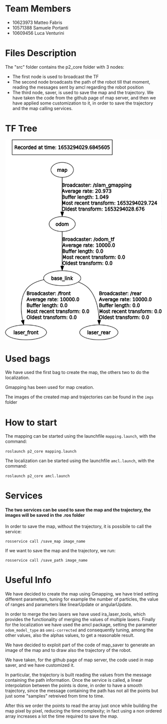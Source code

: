 # Team Members
- 10623973 Matteo Fabris
- 10571388 Samuele Portanti
- 10609456 Luca Venturini

# Files Description
The "src" folder contains the p2_core folder with 3 nodes:
- The first node is used to broadcast the TF
- The second node broadcasts the path of the robot till that moment, reading the messages sent by amcl regarding the robot position
- The third node, saver, is used to save the map and the trajectory. We have taken the code from the github page of map server, and then we have applied some customization to it, in order to save the trajectory and the map calling services.


# TF Tree
![tf tree composed of: map -> odom -> base_link -> laser_front and laser_rear](imgs/tf_tree.png "tf tree")

# Used bags

We have used the first bag to create the map, the others two to do the localization.

Gmapping has been used for map creation.

The images of the created map and trajectories can be found in the  ```imgs``` folder

# How to start

The mapping can be started using the launchfile ```mapping.launch```, with the command:

```roslaunch p2_core mapping.launch ```

The localization can be started using the launchfile ```amcl.launch```, with the command:

```roslaunch p2_core amcl.launch```


# Services

#### The two services can be used to save the map and the trajectory, the images will be saved in the .ros folder

In order to save the map, without the trajectory, it is possibile to call the service:
```
rosservice call /save_map image_name
```

If we want to save the map and the trajectory, we run:
```
rosservice call /save_path image_name
```

# Useful Info
We have decided to create the map using Gmapping, we have tried setting different parameters, tuning for example the number of particles, the value of ranges and parameters like linearUpdate or angularUpdate.

In order to merge the two lasers we have used ira_laser_tools, which provides the functionality of merging the values of multiple lasers.
Finally for the localization we have used the amcl package, setting the parameter ```odom_model_type``` as ```omni-corrected``` and consequently tuning, among the other values, also the alphas values, to get a reasonable result.

We have decided to exploit part of the code of map_saver to generate an image of the map and to draw also the trajectory of the robot.

We have taken, for the github page of map server, the code used in map saver, and we have customized it.

In particular, the trajectory is built reading the values from the message containing the path information. Once the service is called, a linear interpolation between the points is done, in order to have a smooth trajectory, since the message containing the path has not all the points but just some "samples" retreived from time to time.

After this we order the points to read the array just once while building the map pixel by pixel, reducing the time complexity; in fact using a non ordered array increases a lot the time required to save the map.
